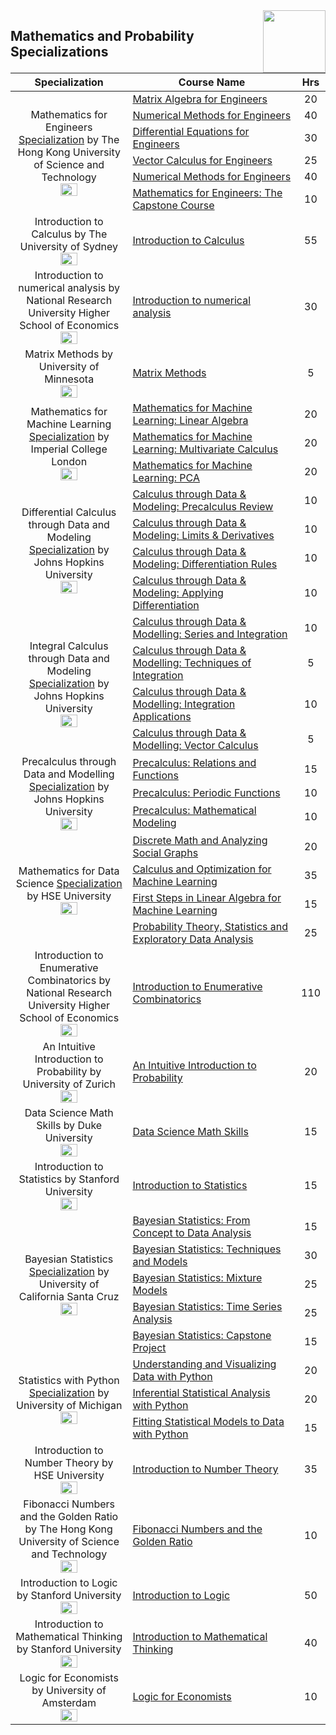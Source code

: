 <img align="right" width="100" src="https://github.com/cs-MohamedAyman/Coursera-Specializations/blob/master/org-logos/coursera.jpg">

## Mathematics and Probability Specializations

<table>
    <thead>
        <tr>
            <th width="40%">Specialization</th>
            <th width="60%">Course Name</th>
            <th>Hrs</th>
        </tr>
    </thead>
    <tbody>
            <tr>
                <td rowspan=6 align=center>
Mathematics for Engineers
<a href="https://www.coursera.org/specializations/mathematics-engineers">Specialization</a> by The Hong Kong University of Science and Technology<br>
<img src="https://github.com/cs-MohamedAyman/Coursera-Specializations/blob/master/org-logos/the%20hong%20kong%20university%20of%20science%20and%20technology.jpg" width="40%">
                </td>
                <td><a href="https://www.coursera.org/learn/matrix-algebra-engineers">Matrix Algebra for Engineers</a></td>
                <td align="center">20</td>
            </tr>
            <tr>
                <td><a href="https://www.coursera.org/learn/numerical-methods-engineers">Numerical Methods for Engineers</a></td>
                <td align="center">40</td>
            </tr>
            <tr>
                <td><a href="https://www.coursera.org/learn/differential-equations-engineers">Differential Equations for Engineers</a></td>
                <td align="center">30</td>
            </tr>
            <tr>
                <td><a href="https://www.coursera.org/learn/vector-calculus-engineers">Vector Calculus for Engineers</a></td>
                <td align="center">25</td>
            </tr>
            <tr>
                <td><a href="https://www.coursera.org/learn/numerical-methods-engineers">Numerical Methods for Engineers</a></td>
                <td align="center">40</td>
            </tr>
            <tr>
                <td><a href="https://www.coursera.org/learn/mathematics-engineers-capstone">Mathematics for Engineers: The Capstone Course</a></td>
                <td align="center">10</td>
            </tr>
            <tr>
                <td rowspan=1 align=center>
Introduction to Calculus by The University of Sydney<br>
<img src="https://github.com/cs-MohamedAyman/Coursera-Specializations/blob/master/org-logos/the%20university%20of%20sydney.jpg" width="40%">
                </td>
                <td><a href="https://www.coursera.org/learn/introduction-to-calculus">Introduction to Calculus</a></td>
                <td align="center">55</td>
            </tr>
            <tr>
                <td rowspan=1 align=center>
Introduction to numerical analysis by National Research University Higher School of Economics<br>
<img src="https://github.com/cs-MohamedAyman/Coursera-Specializations/blob/master/org-logos/national%20research%20university%20higher%20school%20of%20economics.jpg" width="40%">
                </td>
                <td><a href="http://coursera.org/learn/intro-to-numerical-analysis">Introduction to numerical analysis</a></td>
                <td align="center">30</td>
            </tr>
            <tr>
                <td rowspan=1 align=center>
Matrix Methods by University of Minnesota<br>
<img src="https://github.com/cs-MohamedAyman/Coursera-Specializations/blob/master/org-logos/university%20of%20minnesota.jpg" width="40%">
                </td>
                <td><a href="https://www.coursera.org/learn/matrix-methods">Matrix Methods</a></td>
                <td align="center">5</td>
            </tr>
            <tr>
                <td rowspan=3 align=center>
Mathematics for Machine Learning
<a href="https://www.coursera.org/specializations/mathematics-machine-learning">Specialization</a> by Imperial College London<br>
<img src="https://github.com/cs-MohamedAyman/Coursera-Specializations/blob/master/org-logos/imperial%20college%20london.jpg" width="40%">
                </td>
                <td><a href="https://www.coursera.org/learn/linear-algebra-machine-learning">Mathematics for Machine Learning: Linear Algebra</a></td>
                <td align="center">20</td>
            </tr>
            <tr>
                <td><a href="https://www.coursera.org/learn/multivariate-calculus-machine-learning">Mathematics for Machine Learning: Multivariate Calculus</a></td>
                <td align="center">20</td>
            </tr>
            <tr>
                <td><a href="https://www.coursera.org/learn/pca-machine-learning">Mathematics for Machine Learning: PCA</a></td>
                <td align="center">20</td>
            </tr>
            <tr>
                <td rowspan=4 align=center>
Differential Calculus through Data and Modeling
<a href="https://www.coursera.org/specializations/differential-calculus-data-modeling">Specialization</a> by Johns Hopkins University<br>
<img src="https://github.com/cs-MohamedAyman/Coursera-Specializations/blob/master/org-logos/johns%20hopkins%20university.jpg" width="40%">
                </td>
                <td><a href="https://www.coursera.org/learn/calculus-through-data-and-modelling-precalculus-review">Calculus through Data & Modeling: Precalculus Review</a></td>
                <td align="center">10</td>
            </tr>
            <tr>
                <td><a href="https://www.coursera.org/learn/calculus-through-data-and-modelling-imits-derivatives">Calculus through Data & Modeling: Limits & Derivatives</a></td>
                <td align="center">10</td>
            </tr>
            <tr>
                <td><a href="https://www.coursera.org/learn/calculus-through-data-and-modelling-differentiation-rules">Calculus through Data & Modeling: Differentiation Rules</a></td>
                <td align="center">10</td>
            </tr>
            <tr>
                <td><a href="https://www.coursera.org/learn/calculus-through-data-and-modelling-applying-differentiation">Calculus through Data & Modeling: Applying Differentiation</a></td>
                <td align="center">10</td>
            </tr>
            <tr>
                <td rowspan=4 align=center>
Integral Calculus through Data and Modeling
<a href="https://www.coursera.org/specializations/integral-calculus-data-modeling">Specialization</a> by Johns Hopkins University<br>
<img src="https://github.com/cs-MohamedAyman/Coursera-Specializations/blob/master/org-logos/johns%20hopkins%20university.jpg" width="40%">
                </td>
                <td><a href="https://www.coursera.org/learn/calculus-through-data-and-modelling-series-and-integrals">Calculus through Data & Modelling: Series and Integration</a></td>
                <td align="center">10</td>
            </tr>
            <tr>
                <td><a href="https://www.coursera.org/learn/calculus-through-data-and-modelling-techniques-of-integration">Calculus through Data & Modelling: Techniques of Integration</a></td>
                <td align="center">5</td>
            </tr>
            <tr>
                <td><a href="https://www.coursera.org/learn/calculus-through-data-and-modelling-integration-applications">Calculus through Data & Modelling: Integration Applications</a></td>
                <td align="center">10</td>
            </tr>
            <tr>
                <td><a href="https://www.coursera.org/learn/calculus-through-data-and-modelling-vector-calculus">Calculus through Data & Modelling: Vector Calculus</a></td>
                <td align="center">5</td>
            </tr>
            <tr>
                <td rowspan=3 align=center>
Precalculus through Data and Modelling
<a href="https://www.coursera.org/specializations/precalculus-data-modelling">Specialization</a> by Johns Hopkins University<br>
<img src="https://github.com/cs-MohamedAyman/Coursera-Specializations/blob/master/org-logos/johns%20hopkins%20university.jpg" width="40%">
                </td>
                <td><a href="https://www.coursera.org/learn/precalculus-relations-functions">Precalculus: Relations and Functions</a></td>
                <td align="center">15</td>
            </tr>
            <tr>
                <td><a href="https://www.coursera.org/learn/precalculus-periodic-functions">Precalculus: Periodic Functions</a></td>
                <td align="center">10</td>
            </tr>
            <tr>
                <td><a href="https://www.coursera.org/learn/precalculus-mathematical-modelling">Precalculus: Mathematical Modeling</a></td>
                <td align="center">10</td>
            </tr>
            <tr>
                <td rowspan=4 align=center>
Mathematics for Data Science
<a href="https://www.coursera.org/specializations/mathematics-for-data-science">Specialization</a> by HSE University<br>
<img src="https://github.com/cs-MohamedAyman/Coursera-Specializations/blob/master/org-logos/hse%20university.jpg" width="40%">
                </td>
                <td><a href="https://www.coursera.org/learn/discrete-math-and-analyzing-social-graphs">Discrete Math and Analyzing Social Graphs</a></td>
                <td align="center">20</td>
            </tr>
            <tr>
                <td><a href="https://www.coursera.org/learn/calculus-and-optimization-for-machine-learning">Calculus and Optimization for Machine Learning</a></td>
                <td align="center">35</td>
            </tr>
            <tr>
                <td><a href="https://www.coursera.org/learn/first-steps-in-linear-algebra-for-machine-learning">First Steps in Linear Algebra for Machine Learning</a></td>
                <td align="center">15</td>
            </tr>
            <tr>
                <td><a href="https://www.coursera.org/learn/probability-theory-statistics">Probability Theory, Statistics and Exploratory Data Analysis</a></td>
                <td align="center">25</td>
            </tr>
            <tr>
                <td rowspan=1 align=center>
Introduction to Enumerative Combinatorics by National Research University Higher School of Economics<br>
<img src="https://github.com/cs-MohamedAyman/Coursera-Specializations/blob/master/org-logos/national%20research%20university%20higher%20school%20of%20economics.jpg" width="40%">
                </td>
                <td><a href="https://www.coursera.org/learn/enumerative-combinatorics">Introduction to Enumerative Combinatorics</a></td>
                <td align="center">110</td>
            </tr>
            <tr>
                <td rowspan=1 align=center>
An Intuitive Introduction to Probability by University of Zurich<br>
<img src="https://github.com/cs-MohamedAyman/Coursera-Specializations/blob/master/org-logos/university%20of%20zurich.jpg" width="40%">
                </td>
                <td><a href="https://www.coursera.org/learn/introductiontoprobability">An Intuitive Introduction to Probability</a></td>
                <td align="center">20</td>
            </tr>
            <tr>
                <td rowspan=1 align=center>
Data Science Math Skills by Duke University<br>
<img src="https://github.com/cs-MohamedAyman/Coursera-Specializations/blob/master/org-logos/duke%20university.jpg" width="40%">
                </td>
                <td><a href="https://www.coursera.org/learn/datasciencemathskills">Data Science Math Skills</a></td>
                <td align="center">15</td>
            </tr>
            <tr>
                <td rowspan=1 align=center>
Introduction to Statistics by Stanford University<br>
<img src="https://github.com/cs-MohamedAyman/Coursera-Specializations/blob/master/org-logos/stanford%20university.jpg" width="40%">
                </td>
                <td><a href="https://www.coursera.org/learn/stanford-statistics">Introduction to Statistics</a></td>
                <td align="center">15</td>
            </tr>
            <tr>
                <td rowspan=5 align=center>
Bayesian Statistics
<a href="https://www.coursera.org/specializations/bayesian-statistics">Specialization</a> by University of California Santa Cruz<br>
<img src="https://github.com/cs-MohamedAyman/Coursera-Specializations/blob/master/org-logos/university%20of%20california%20santa%20cruz.jpg" width="40%">
                </td>
                <td><a href="https://www.coursera.org/learn/bayesian-statistics">Bayesian Statistics: From Concept to Data Analysis</a></td>
                <td align="center">15</td>
            </tr>
            <tr>
                <td><a href="https://www.coursera.org/learn/mcmc-bayesian-statistics">Bayesian Statistics: Techniques and Models</a></td>
                <td align="center">30</td>
            </tr>
            <tr>
                <td><a href="https://www.coursera.org/learn/mixture-models">Bayesian Statistics: Mixture Models</a></td>
                <td align="center">25</td>
            </tr>
            <tr>
                <td><a href="https://www.coursera.org/learn/bayesian-statistics-time-series-analysis">Bayesian Statistics: Time Series Analysis</a></td>
                <td align="center">25</td>
            </tr>
            <tr>
                <td><a href="https://www.coursera.org/learn/bayesian-statistics-capstone">Bayesian Statistics: Capstone Project</a></td>
                <td align="center">15</td>
            </tr>
            <tr>
                <td rowspan=3 align=center>
Statistics with Python
<a href="https://www.coursera.org/specializations/statistics-with-python">Specialization</a> by University of Michigan<br>
<img src="https://github.com/cs-MohamedAyman/Coursera-Specializations/blob/master/org-logos/university%20of%20michigan.jpg" width="40%">
                </td>
                <td><a href="https://www.coursera.org/learn/understanding-visualization-data">Understanding and Visualizing Data with Python</a></td>
                <td align="center">20</td>
            </tr>
            <tr>
                <td><a href="https://www.coursera.org/learn/inferential-statistical-analysis-python">Inferential Statistical Analysis with Python</a></td>
                <td align="center">20</td>
            </tr>
            <tr>
                <td><a href="https://www.coursera.org/learn/fitting-statistical-models-data-python">Fitting Statistical Models to Data with Python</a></td>
                <td align="center">15</td>
            </tr>
            <tr>
                <td rowspan=1 align=center>
Introduction to Number Theory by HSE University<br>
<img src="https://github.com/cs-MohamedAyman/Coursera-Specializations/blob/master/org-logos/hse%20university.jpg" width="40%">
                </td>
                <td><a href="https://www.coursera.org/learn/introduction-to-number-theory">Introduction to Number Theory</a></td>
                <td align="center">35</td>
            </tr>
            <tr>
                <td rowspan=1 align=center>
Fibonacci Numbers and the Golden Ratio by The Hong Kong University of Science and Technology<br>
<img src="https://github.com/cs-MohamedAyman/Coursera-Specializations/blob/master/org-logos/the%20hong%20kong%20university%20of%20science%20and%20technology.jpg" width="40%">
                </td>
                <td><a href="https://www.coursera.org/learn/fibonacci">Fibonacci Numbers and the Golden Ratio</a></td>
                <td align="center">10</td>
            </tr>
            <tr>
                <td rowspan=1 align=center>
Introduction to Logic by Stanford University<br>
<img src="https://github.com/cs-MohamedAyman/Coursera-Specializations/blob/master/org-logos/stanford%20university.jpg" width="40%">
                </td>
                <td><a href="https://www.coursera.org/learn/logic-introduction">Introduction to Logic</a></td>
                <td align="center">50</td>
            </tr>
            <tr>
                <td rowspan=1 align=center>
Introduction to Mathematical Thinking by Stanford University<br>
<img src="https://github.com/cs-MohamedAyman/Coursera-Specializations/blob/master/org-logos/stanford%20university.jpg" width="40%">
                </td>
                <td><a href="https://www.coursera.org/learn/mathematical-thinking">Introduction to Mathematical Thinking</a></td>
                <td align="center">40</td>
            </tr>
            <tr>
                <td rowspan=1 align=center>
Logic for Economists by University of Amsterdam<br>
<img src="https://github.com/cs-MohamedAyman/Coursera-Specializations/blob/master/org-logos/university%20of%20amsterdam.jpg" width="40%">
                </td>
                <td><a href="https://www.coursera.org/learn/logic-for-economists">Logic for Economists</a></td>
                <td align="center">10</td>
            </tr>
    </tbody>
</table>
